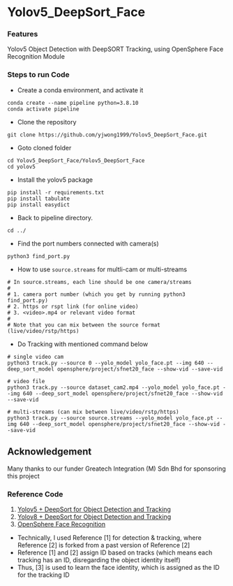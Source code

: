 # Yolov5_DeepSort_Face


### Features
Yolov5 Object Detection with DeepSORT Tracking, using OpenSphere Face Recognition Module


### Steps to run Code

- Create a conda environment, and activate it
```
conda create --name pipeline python=3.8.10
conda activate pipeline
```


- Clone the repository
```
git clone https://github.com/yjwong1999/Yolov5_DeepSort_Face.git
```

- Goto cloned folder
```
cd Yolov5_DeepSort_Face/Yolov5_DeepSort_Face
cd yolov5
```

- Install the yolov5 package
```
pip install -r requirements.txt
pip install tabulate
pip install easydict
```

- Back to pipeline directory.
```
cd ../
```

- Find the port numbers connected with camera(s)
```
python3 find_port.py
```

- How to use ```source.streams``` for multli-cam or multi-streams
```
# In source.streams, each line should be one camera/streams
#
# 1. camera port number (which you get by running python3 find_port.py)
# 2. https or rspt link (for online video)
# 3. <video>.mp4 or relevant video format
#
# Note that you can mix between the source format (live/video/rstp/https)
```

- Do Tracking with mentioned command below
```
# single video cam
python3 track.py --source 0 --yolo_model yolo_face.pt --img 640 --deep_sort_model opensphere/project/sfnet20_face --show-vid --save-vid 

# video file
python3 track.py --source dataset_cam2.mp4 --yolo_model yolo_face.pt --img 640 --deep_sort_model opensphere/project/sfnet20_face --show-vid --save-vid

# multi-streams (can mix between live/video/rstp/https)
python3 track.py --source source.streams --yolo_model yolo_face.pt --img 640 --deep_sort_model opensphere/project/sfnet20_face --show-vid --save-vid
```

## Acknowledgement
Many thanks to our funder Greatech Integration (M) Sdn Bhd for sponsoring this project

### Reference Code
1. [Yolov5 + DeepSort for Object Detection and Tracking](https://github.com/nicedaddy/Yolov5_DeepSort_Pytorch) </br>
2. [Yolov8 + DeepSort for Object Detection and Tracking](https://github.com/mikel-brostrom/yolov8_tracking) </br>
3. [OpenSphere Face Recognition](https://github.com/ydwen/opensphere) </br>

- Technically, I used Reference [1] for detection & tracking, where Reference [2] is forked from a past version of Reference [2] </br>
- Reference [1] and [2] assign ID based on tracks (which means each tracking has an ID, disregarding the object identity itself) </br>
- Thus, [3] is used to learn the face identity, which is assigned as the ID for the tracking ID
